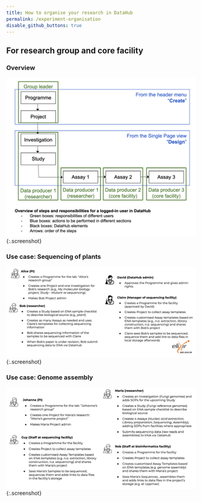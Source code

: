 ```yaml
---
title: How to organise your research in DataHub
permalink: /experiment-organisation
disable_github_buttons: true
---
```


## For research group and core facility

### Overview

![overview](/images/usecases-dh/overview.png){:.screenshot}

### Use case: Sequencing of plants

![genome-assembly](/images/usecases-dh/sequencing-plant.png){:.screenshot}

### Use case: Genome assembly

![genome-assembly](/images/usecases-dh/genome-assembly.jpg){:.screenshot}

<!--## For research groups-->


<!--## For research core facilities-->
